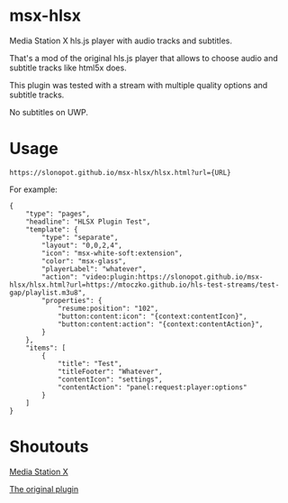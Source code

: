 # msx-hlsx
Media Station X hls.js player with audio tracks and subtitles.

That's a mod of the original hls.js player that allows to choose audio and subtitle tracks like html5x does.

This plugin was tested with a stream with multiple quality options and subtitle tracks.

No subtitles on UWP.

# Usage

`https://slonopot.github.io/msx-hlsx/hlsx.html?url={URL}`

For example:

```
{
    "type": "pages",
    "headline": "HLSX Plugin Test",
    "template": {
        "type": "separate",
        "layout": "0,0,2,4",
        "icon": "msx-white-soft:extension",
        "color": "msx-glass",
        "playerLabel": "whatever",
        "action": "video:plugin:https://slonopot.github.io/msx-hlsx/hlsx.html?url=https://mtoczko.github.io/hls-test-streams/test-gap/playlist.m3u8",
        "properties": {
            "resume:position": "102",
            "button:content:icon": "{context:contentIcon}",
            "button:content:action": "{context:contentAction}",
        }
    },
    "items": [
        {
            "title": "Test",
            "titleFooter": "Whatever",
            "contentIcon": "settings",
            "contentAction": "panel:request:player:options"
        }
    ]
}
```

# Shoutouts

[Media Station X](https://msx.benzac.de/info/)

[The original plugin](https://msx.benzac.de/wiki/index.php?title=Video/Audio_Plugin)